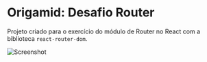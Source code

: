 # Origamid: Desafio Router

Projeto criado para o exercício do módulo de Router no React com a biblioteca `react-router-dom`.

![Screenshot](./screenshot.png)
